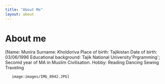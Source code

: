 ```yaml
---
title: "About Me"
layout: about
---
```


# About me


[Name: Munira
Surname: Kholdoriva
Place of birth: Tajikistan
Date of birth: 03/06/1996
Educational background: Tajik National University'Prgramming'; 
                        Secomd year of MA in Muslim Civilisation.
Hobby: Reading 
       Dancing
       Sewing
       Traveling 
       
       image:images/IMG_8942.JPG]
       
